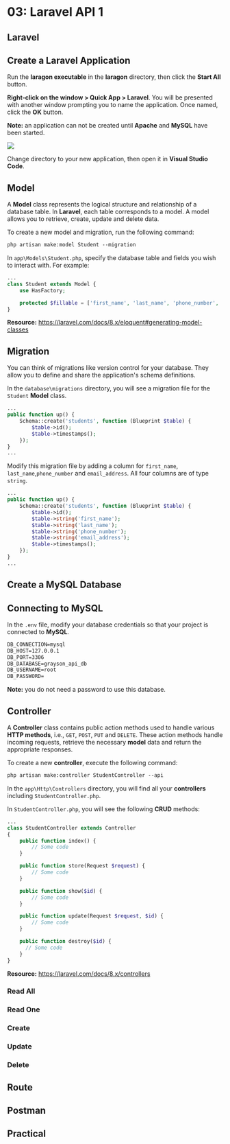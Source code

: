 # 03: Laravel API 1

## Laravel

## Create a Laravel Application

Run the **laragon executable** in the **laragon** directory, then click the **Start All** button.

**Right-click on the window > Quick App > Laravel**. You will be presented with another window prompting you to name the application. Once named, click the **OK** button.

**Note:** an application can not be created until **Apache** and **MySQL** have been started.

![](https://github.com/otago-polytechnic-bit-courses/IN607-intro-app-dev-concepts/blob/s2-2021/resources/img/03-laravel-api-1/03-laragon-1.PNG?raw=true)

Change directory to your new application, then open it in **Visual Studio Code**.

## Model

A **Model** class represents the logical structure and relationship of a database table. In **Laravel**, each table corresponds to a model. A model allows you to retrieve, create, update and delete data.

To create a new model and migration, run the following command:

```xml
php artisan make:model Student --migration
```

In `app\Models\Student.php`, specify the database table and fields you wish to interact with. For example:

```php
...
class Student extends Model {
    use HasFactory;

    protected $fillable = ['first_name', 'last_name', 'phone_number', 'email_address'];
}
```

**Resource:** https://laravel.com/docs/8.x/eloquent#generating-model-classes

## Migration
You can think of migrations like version control for your database. They allow you to define and share the application's schema definitions.

In the `database\migrations` directory, you will see a migration file for the `Student` **Model** class.

```php
...
public function up() {
    Schema::create('students', function (Blueprint $table) {
        $table->id();
        $table->timestamps();
    });
}
...
```

Modify this migration file by adding a column for `first_name`, `last_name`,`phone_number` and `email_address`. All four columns are of type `string`.

```php
...
public function up() {
    Schema::create('students', function (Blueprint $table) {
        $table->id();
        $table->string('first_name');
        $table->string('last_name');
        $table->string('phone_number');
        $table->string('email_address');
        $table->timestamps();
    });
}
...
```

## Create a MySQL Database

## Connecting to MySQL

In the `.env` file, modify your database credentials so that your project is connected to **MySQL**.

```xml
DB_CONNECTION=mysql
DB_HOST=127.0.0.1
DB_PORT=3306
DB_DATABASE=grayson_api_db
DB_USERNAME=root
DB_PASSWORD=
```

**Note:** you do not need a password to use this database.

## Controller
A **Controller** class contains public action methods used to handle various **HTTP methods**, i.e., `GET`, `POST`, `PUT` and `DELETE`. These action methods handle incoming requests, retrieve the necessary **model** data and return the appropriate responses. 

To create a new **controller**, execute the following command:

```xml
php artisan make:controller StudentController --api
```

In the `app\Http\Controllers` directory, you will find all your **controllers** including `StudentController.php`. 

In `StudentController.php`, you will see the following **CRUD** methods:

```php
...
class StudentController extends Controller
{
    public function index() {
        // Some code
    }

    public function store(Request $request) {
        // Some code
    }

    public function show($id) {
        // Some code
    }

    public function update(Request $request, $id) {
        // Some code
    }

    public function destroy($id) {
      // Some code
    }
}
```

**Resource:** https://laravel.com/docs/8.x/controllers

### Read All

### Read One

### Create

### Update

### Delete

## Route

## Postman

## Practical

